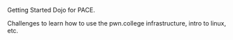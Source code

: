 Getting Started Dojo for PACE.

Challenges to learn how to use the pwn.college infrastructure, intro to linux, etc.
